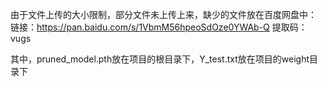 由于文件上传的大小限制，部分文件未上传上来，缺少的文件放在百度网盘中：
链接：https://pan.baidu.com/s/1VbmM56hpeoSdOze0YWAb-Q 
提取码：vugs

其中，pruned_model.pth放在项目的根目录下，Y_test.txt放在项目的weight目录下
